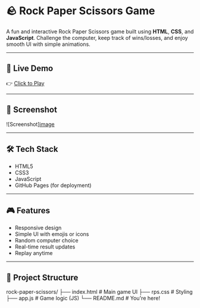 # 🪨 Rock Paper Scissors Game

A fun and interactive Rock Paper Scissors game built using **HTML**, **CSS**, and **JavaScript**. Challenge the computer, keep track of wins/losses, and enjoy smooth UI with simple animations.

---

## 🚀 Live Demo

👉 [Click to Play](https://prathamesh959.github.io/Rock-paper-scissors/)

---

## 📸 Screenshot

![Screenshot][image](https://github.com/user-attachments/assets/29f30107-c895-4dde-8f5a-3977aab63bc5)


---

## 🛠️ Tech Stack

- HTML5
- CSS3
- JavaScript 
- GitHub Pages (for deployment)

---

## 🎮 Features

- Responsive design
- Simple UI with emojis or icons
- Random computer choice
- Real-time result updates
- Replay anytime

---

## 📁 Project Structure
rock-paper-scissors/
├── index.html # Main game UI
├── rps.css # Styling
├── app.js # Game logic (JS)
└── README.md # You're here!

